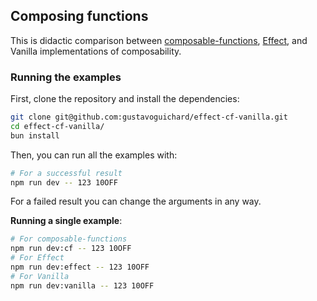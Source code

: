 ## Composing functions

This is didactic comparison between [composable-functions](https://github.com/seasonedcc/composable-functions/), [Effect](https://github.com/effect-TS/effect), and Vanilla implementations of composability.

### Running the examples

First, clone the repository and install the dependencies:

```bash
git clone git@github.com:gustavoguichard/effect-cf-vanilla.git
cd effect-cf-vanilla/
bun install
```

Then, you can run all the examples with:

```bash
# For a successful result
npm run dev -- 123 10OFF
```

For a failed result you can change the arguments in any way.

**Running a single example**:

```bash
# For composable-functions
npm run dev:cf -- 123 10OFF
# For Effect
npm run dev:effect -- 123 10OFF
# For Vanilla
npm run dev:vanilla -- 123 10OFF
```
